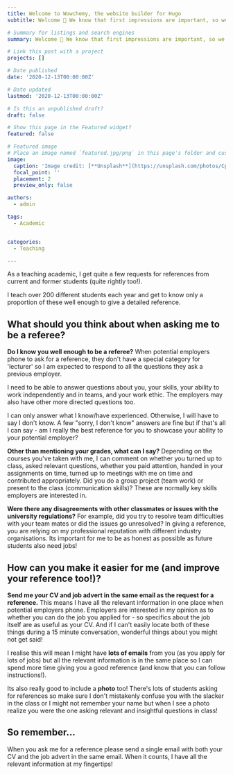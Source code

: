 ```yaml
---
title: Welcome to Wowchemy, the website builder for Hugo
subtitle: Welcome 👋 We know that first impressions are important, so we've populated your new site with some initial content to help you get familiar with everything in no time.

# Summary for listings and search engines
summary: Welcome 👋 We know that first impressions are important, so we've populated your new site with some initial content to help you get familiar with everything in no time.

# Link this post with a project
projects: []

# Date published
date: '2020-12-13T00:00:00Z'

# Date updated
lastmod: '2020-12-13T00:00:00Z'

# Is this an unpublished draft?
draft: false

# Show this page in the Featured widget?
featured: false

# Featured image
# Place an image named `featured.jpg/png` in this page's folder and customize its options here.
image:
  caption: 'Image credit: [**Unsplash**](https://unsplash.com/photos/CpkOjOcXdUY)'
  focal_point: ''
  placement: 2
  preview_only: false

authors:
  - admin

tags:
  - Academic


categories:
  - Teaching

---
```


As a teaching academic, I get quite a few requests for references from current and former students (quite rightly too!).

I teach over 200 different students each year and get to know only a proportion of these well enough to give a detailed reference. 

## What should you think about when asking me to be a referee?

**Do I know you well enough to be a referee?**
When potential employers phone to ask for a reference, they don't have a special category for 'lecturer' so I am expected to respond to all the questions they ask a previous employer.

I need to be able to answer questions about you, your skills, your ability to work independently and in teams, and your work ethic. The employers may also have other more directed questions too.

I can only answer what I know/have experienced. Otherwise, I will have to say I don't know.  A few "sorry, I don't know" answers are fine but if that's all I can say - am I really the best reference for you to showcase your ability to your potential employer?

**Other than mentioning your grades, what can I say?**
Depending on the courses you've taken with me, I can comment on whether you turned up to class, asked relevant questions, whether you paid attention, handed in your assignments on time, turned up to meetings with me on time and contributed appropriately.  Did you do a group project (team work) or present to the class (communication skills)?  These are normally key skills employers are interested in.

**Were there any disagreements with other classmates or issues with the university regulations?**  For example, did you try to resolve team difficulties with your team mates or did the issues go unresolved?  In giving a reference, you are relying on my professional reputation with different industry organisations. Its important for me to be as honest as possible as future students also need jobs!

## How can you make it easier for me (and improve your reference too!)?
**Send me your CV and job advert in the same email as the request for a reference.** This means I have all the relevant information in one place when potential employers phone. Employers are interested in my opinion as to whether you can do the job you applied for - so specifics about the job itself are as useful as your CV.  And if I can't easily locate both of these things during a 15 minute conversation, wonderful things about you might not get said!  

I realise this will mean I might have **lots of emails** from you (as you apply for lots of jobs) but all the relevant information is in the same place so I can spend more time giving you a good reference (and know that you can follow instructions!).

Its also really good to include a **photo** too! There's lots of students asking for references so make sure I don't mistakenly confuse you with the slacker in the class or I might not remember your name but when I see a photo realize you were the one asking relevant and insightful questions in class!

## So remember...
When you ask me for a reference please send a single email with both your CV and the job advert in the same email. When it counts, I have all the relevant information at my fingertips!